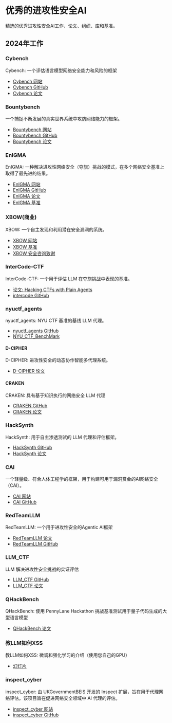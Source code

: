 # 优秀的进攻性安全AI

精选的优秀进攻性安全AI工作、论文、组织、库和基准。

## 2024年工作

### Cybench

Cybench: 一个评估语言模型网络安全能力和风险的框架

- [Cybench 网站](https://cybench.github.io/)
- [Cybench GitHub](https://github.com/andyzorigin/cybench)
- [Cybench 论文](https://arxiv.org/abs/2408.08926)

### Bountybench

一个捕捉不断发展的真实世界系统中攻防网络能力的框架。

- [Bountybench 网站](https://bountybench.github.io/)
- [Bountybench GitHub](https://github.com/bountybench/bountybench)
- [Bountybench 论文](https://arxiv.org/abs/2505.15216)

### EnIGMA

EnIGMA: 一种解决进攻性网络安全（夺旗）挑战的模式，在多个网络安全基准上取得了最先进的结果。

- [EnIGMA 网站](https://enigma-agent.com)
- [EnIGMA GitHub](https://github.com/SWE-agent)
- [EnIGMA 论文](https://arxiv.org/abs/2409.16165)
- [EnIGMA 基准](https://github.com/enigma-agent/benchmarks)

### XBOW(商业)

XBOW: 一个自主发现和利用潜在安全漏洞的系统。

- [XBOW 网站](https://xbow.com/)
- [XBOW 基准](https://github.com/xbow-engineering/validation-benchmarks)
- [XBOW 安全咨询致谢](https://github.com/advisories?query=credit%3Axbow-security)

### InterCode-CTF

InterCode-CTF: 一个用于评估 LLM 在夺旗挑战中表现的基准。

- [论文: Hacking CTFs with Plain Agents](https://arxiv.org/abs/2412.02776)
- [intercode GitHub](https://github.com/palisaderesearch/intercode)

### nyuctf_agents

nyuctf_agents: NYU CTF 基准的基线 LLM 代理。

- [nyuctf_agents GitHub](https://github.com/NYU-LLM-CTF/nyuctf_agents)
- [NYU_CTF_BenchMark](https://github.com/NYU-LLM-CTF/NYU_CTF_Bench)

#### D-CIPHER

D-CIPHER: 进攻性安全的动态协作智能多代理系统。

- [D-CIPHER 论文](https://arxiv.org/abs/2502.10931)

#### CRAKEN

CRAKEN: 具有基于知识执行的网络安全 LLM 代理

- [CRAKEN GitHub](https://github.com/NYU-LLM-CTF/nyuctf_agents_craken)
- [CRAKEN 论文](https://arxiv.org/abs/2505.17107)

### HackSynth

HackSynth: 用于自主渗透测试的 LLM 代理和评估框架。

- [HackSynth GitHub](https://github.com/aielte-research/HackSynth)
- [HackSynth 论文](https://arxiv.org/abs/2412.01778)

### CAI

一个轻量级、符合人体工程学的框架，用于构建可用于漏洞赏金的AI网络安全（CAI）。

- [CAI 网站](https://aliasrobotics.github.io/cai/)
- [CAI GitHub](https://github.com/aliasrobotics/cai)

### RedTeamLLM

RedTeamLLM: 一个用于进攻性安全的Agentic AI框架

- [RedTeamLLM 论文](https://arxiv.org/abs/2505.06913)
- [RedTeamLLM GitHub](https://github.com/lre-security-systems-team/redteamllm)

### LLM_CTF

LLM 解决进攻性安全挑战的实证评估

- [LLM_CTF GitHub](httpss://github.com/NickNameInvalid/LLM_CTF)
- [LLM_CTF 论文](https://arxiv.org/abs/2402.11814)

### QHackBench

QHackBench: 使用 PennyLane Hackathon 挑战基准测试用于量子代码生成的大型语言模型

- [QHackBench 论文](https://arxiv.org/abs/2506.20008)

### 教LLM如何XSS

教LLM如何XSS: 微调和强化学习的介绍（使用您自己的GPU）

- [幻灯片](https://docs.google.com/presentation/d/1feHRtOWdAKhZUQcfyzeDSgsx4Sn5QzqfgLFV1Tiskmo/edit)

### inspect_cyber

inspect_cyber: 由 UKGovernmentBEIS 开发的 Inspect 扩展，旨在用于代理网络评估。该项目旨在促进网络安全领域中 AI 代理的评估。

- [inspect_cyber 网站](https://inspect.cyber.aisi.org.uk/)
- [inspect_cyber GitHub](https://github.com/UKGovernmentBEIS/inspect_cyber)
